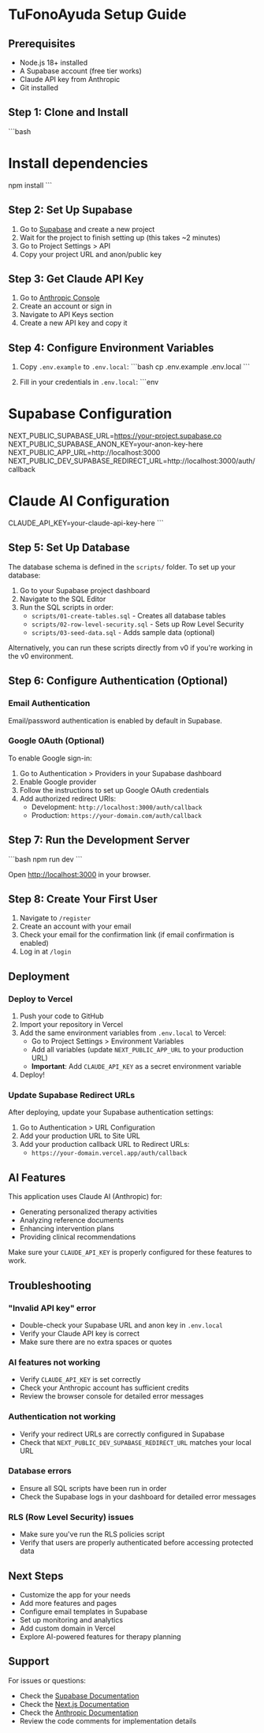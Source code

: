 # TuFonoAyuda Setup Guide

## Prerequisites

- Node.js 18+ installed
- A Supabase account (free tier works)
- Claude API key from Anthropic
- Git installed

## Step 1: Clone and Install

\`\`\`bash
# Install dependencies
npm install
\`\`\`

## Step 2: Set Up Supabase

1. Go to [Supabase](https://app.supabase.com) and create a new project
2. Wait for the project to finish setting up (this takes ~2 minutes)
3. Go to Project Settings > API
4. Copy your project URL and anon/public key

## Step 3: Get Claude API Key

1. Go to [Anthropic Console](https://console.anthropic.com)
2. Create an account or sign in
3. Navigate to API Keys section
4. Create a new API key and copy it

## Step 4: Configure Environment Variables

1. Copy `.env.example` to `.env.local`:
\`\`\`bash
cp .env.example .env.local
\`\`\`

2. Fill in your credentials in `.env.local`:
\`\`\`env
# Supabase Configuration
NEXT_PUBLIC_SUPABASE_URL=https://your-project.supabase.co
NEXT_PUBLIC_SUPABASE_ANON_KEY=your-anon-key-here
NEXT_PUBLIC_APP_URL=http://localhost:3000
NEXT_PUBLIC_DEV_SUPABASE_REDIRECT_URL=http://localhost:3000/auth/callback

# Claude AI Configuration
CLAUDE_API_KEY=your-claude-api-key-here
\`\`\`

## Step 5: Set Up Database

The database schema is defined in the `scripts/` folder. To set up your database:

1. Go to your Supabase project dashboard
2. Navigate to the SQL Editor
3. Run the SQL scripts in order:
   - `scripts/01-create-tables.sql` - Creates all database tables
   - `scripts/02-row-level-security.sql` - Sets up Row Level Security
   - `scripts/03-seed-data.sql` - Adds sample data (optional)

Alternatively, you can run these scripts directly from v0 if you're working in the v0 environment.

## Step 6: Configure Authentication (Optional)

### Email Authentication
Email/password authentication is enabled by default in Supabase.

### Google OAuth (Optional)
To enable Google sign-in:

1. Go to Authentication > Providers in your Supabase dashboard
2. Enable Google provider
3. Follow the instructions to set up Google OAuth credentials
4. Add authorized redirect URIs:
   - Development: `http://localhost:3000/auth/callback`
   - Production: `https://your-domain.com/auth/callback`

## Step 7: Run the Development Server

\`\`\`bash
npm run dev
\`\`\`

Open [http://localhost:3000](http://localhost:3000) in your browser.

## Step 8: Create Your First User

1. Navigate to `/register`
2. Create an account with your email
3. Check your email for the confirmation link (if email confirmation is enabled)
4. Log in at `/login`

## Deployment

### Deploy to Vercel

1. Push your code to GitHub
2. Import your repository in Vercel
3. Add the same environment variables from `.env.local` to Vercel:
   - Go to Project Settings > Environment Variables
   - Add all variables (update `NEXT_PUBLIC_APP_URL` to your production URL)
   - **Important**: Add `CLAUDE_API_KEY` as a secret environment variable
4. Deploy!

### Update Supabase Redirect URLs

After deploying, update your Supabase authentication settings:

1. Go to Authentication > URL Configuration
2. Add your production URL to Site URL
3. Add your production callback URL to Redirect URLs:
   - `https://your-domain.vercel.app/auth/callback`

## AI Features

This application uses Claude AI (Anthropic) for:
- Generating personalized therapy activities
- Analyzing reference documents
- Enhancing intervention plans
- Providing clinical recommendations

Make sure your `CLAUDE_API_KEY` is properly configured for these features to work.

## Troubleshooting

### "Invalid API key" error
- Double-check your Supabase URL and anon key in `.env.local`
- Verify your Claude API key is correct
- Make sure there are no extra spaces or quotes

### AI features not working
- Verify `CLAUDE_API_KEY` is set correctly
- Check your Anthropic account has sufficient credits
- Review the browser console for detailed error messages

### Authentication not working
- Verify your redirect URLs are correctly configured in Supabase
- Check that `NEXT_PUBLIC_DEV_SUPABASE_REDIRECT_URL` matches your local URL

### Database errors
- Ensure all SQL scripts have been run in order
- Check the Supabase logs in your dashboard for detailed error messages

### RLS (Row Level Security) issues
- Make sure you've run the RLS policies script
- Verify that users are properly authenticated before accessing protected data

## Next Steps

- Customize the app for your needs
- Add more features and pages
- Configure email templates in Supabase
- Set up monitoring and analytics
- Add custom domain in Vercel
- Explore AI-powered features for therapy planning

## Support

For issues or questions:
- Check the [Supabase Documentation](https://supabase.com/docs)
- Check the [Next.js Documentation](https://nextjs.org/docs)
- Check the [Anthropic Documentation](https://docs.anthropic.com)
- Review the code comments for implementation details
